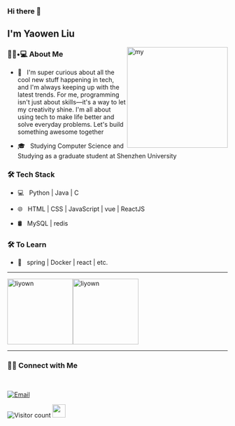 ### Hi there 👋<h2> I'm Yaowen Liu</h2>

<img align='right' src="https://media.giphy.com/media/M9gbBd9nbDrOTu1Mqx/giphy.gif" width="230" alt="my">

<h3> 👨🏻•💻 About Me </h3>

- 🤔 &nbsp; I'm super curious about all the cool new stuff happening in tech, and I'm always keeping up with the latest trends. For me, programming isn't just about skills—it's a way to let my creativity shine. I'm all about using tech to make life better and solve everyday problems. Let's build something awesome together

- 🎓 &nbsp; Studying Computer Science and Studying as a graduate student at Shenzhen University



<h3>🛠 Tech Stack</h3>

- 💻 &nbsp; Python | Java  | C 

- 🌐 &nbsp; HTML | CSS | JavaScript | vue | ReactJS

- 🛢 &nbsp; MySQL | redis
<!--

- 🔧 &nbsp; Git | Markdown | Selenium | Tidyverse

- 🖥 &nbsp; Illustrator| Photoshop | InDesign

-->



<h3>🛠 To Learn</h3>

- 🔧 &nbsp; spring | Docker | react | etc.

<hr>

<img src="https://github-readme-stats.vercel.app/api/top-langs?username=liyown&show_icons=true&locale=en&layout=compact" alt="liyown" style="height: 150px; width: auto;" /><img src="https://github-readme-stats.vercel.app/api?username=liyown&show_icons=true&locale=en" alt="liyown" style="height: 150px; width: auto;" />

<hr>
<h3> 🤝🏻 Connect with Me </h3>
<br>



<p align="center">

<a href="mailto:liuyaowen.smile@gmail.com"><img alt="Email" src="https://img.shields.io/badge/Email-shivammalpani111@gmail.com-blue?style=flat-square&logo=gmail"></a>

</p>



![Visitor count](https://visitor-badge.laobi.icu/badge?page_id=shivam0110.shivam0110)   <img src="https://media.giphy.com/media/dxn6fRlTIShoeBr69N/giphy.gif" width="30">
